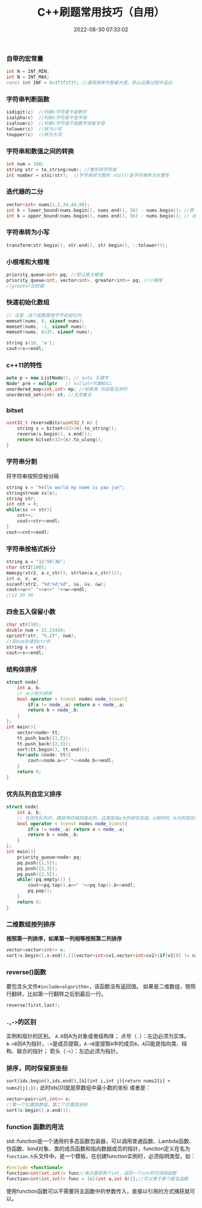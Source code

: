 ﻿---
title: C++刷题常用技巧（自用）
date: 2022-08-30 07:33:02
categories: [C++]
---

### 自带的宏常量

```cpp
int N = INT_MIN;
int N = INT_MAX;
const int INF = 0x3f3f3f3f; //通常用来代替最大值，防止运算过程中溢出
```
### 字符串判断函数

```cpp
isdigit(c)  //判断c字符是不是数字
isalpha(c)  //判断c字符是不是字母
isalnum(c)  //判断c字符是不是数字或者字母
tolower(c)  //转为小写
toupper(c)  //转为大写
```
### 字符串和数值之间的转换

```cpp
int num = 100;
string str = to_string(num); //整形转字符串
int number = stoi(str);  //字符串转为整形 stol()是字符串转为长整形
```
### 迭代器的二分

```cpp
vector<int> nums{1,2,34,44,99};
int k = lower_bound(nums.begin(), nums.end(), 56) - nums.begin(); //第一个大于等于目标值的迭代器位置
int k = upper_bound(nums.begin(), nums.end(), 56) - nums.begin(); // 找到第一个大于目标值的迭代器位置
```
### 字符串转为小写

```cpp
transform(str.begin(), str.end(), str.begin(), ::tolower());
```
### 小根堆和大根堆

```cpp
priority_queue<int> pq; //默认是大根堆
priority_queue<int, vector<int>, greater<int>> pq; //小根堆
//greater比较器
```
### 快速初始化数组

```cpp
// 注意：这个函数是按字节初始化的
memset(nums, 0, sizeof nums);
memset(nums, -1, sizeof nums);
memset(nums, 0x3f, sizeof nums);

string s(10, 'a');
cout<<s<<endl;
```
### c++11的特性

```cpp
auto p = new ListNode(); // auto 关键字
Node* pre = nullptr   // nullptr代替NULL
unordered_map<int,int> mp; //哈希表 内部是无序的
unordered_set<int> st; //无序集合
```

### bitset

```cpp
uint32_t reverseBits(uint32_t n) {
    string s = bitset<32>(n).to_string();
    reverse(s.begin(), s.end());
    return bitset<32>(s).to_ulong();
}
```

### 字符串分割
将字符串按照空格分隔
```cpp
string s = "hello world my name is yao jun";
stringstream ss(s);
string str;
int cnt = 0;
while(ss >> str){
    cnt++;
    cout<<str<<endl;
}
cout<<cnt<<endl;
```
### 字符串按格式拆分

```cpp
string a = "12:59:36";
char str2[100];
memcpy(str2, a.c_str(), strlen(a.c_str()));
int u, v, w;
sscanf(str2, "%d:%d:%d", &u, &v, &w);
cout<<u<<" "<<v<<" "<<w<<endl;
//12 59 36
```

### 四舍五入保留小数

```cpp
char str[10];
double num = 22.23434;
sprintf(str, "%.2f", num);
//将num存储到str中
string s = str;
cout<<s<<endl;
```
### 结构体排序

```cpp
struct node{
    int a, b;
    // 从小到大排序
    bool operator < (const node& node_)const{
        if(a != node_.a) return a < node_.a;
        return b < node_.b;
    }
};
int main(){
    vector<node> tt;
    tt.push_back({1,5});
    tt.push_back({2,3});
    sort(tt.begin(), tt.end());
    for(auto &node: tt){
        cout<<node.a<<" "<<node.b<<endl;
    }
    return 0;
}
```
### 优先队列自定义排序

```cpp
struct node{
    int a, b;
    // 在优先队列中，跟排序的规则是反的，这里是指a大的排在前面，a相同时，b大的排在前面
    bool operator < (const node& node_)const{
        if(a != node_.a) return a < node_.a;
        return b < node_.b;
    }
};
int main(){
    priority_queue<node> pq;
    pq.push({1,5});
    pq.push({2,3});
    pq.push({2,5});
    while(!pq.empty()) {
        cout<<pq.top().a<<" "<<pq.top().b<<endl;
        pq.pop();
    }
    return 0;
}
```

### 二维数组按列排序
**按照第一列排序，如果第一列相等按照第二列排序**
```cpp
vector<vector<int>> v;
sort(v.begin(),v.end(),[](vector<int>&v1,vector<int>&v2){if(v1[0] != v2[0])return v1[0]<v2[0];else return v1[1]<v2[1];});
```

### reverse()函数
要包含头文件`#include<algorithm>`，该函数没有返回值。
如果是二维数组，按照行翻转，比如第一行翻转之后到最后一行。
```cpp
reverse[first,last);
```
### `.`,`->`的区别
实例和指针的区别。
`A.B`则A为对象或者结构体； 点号（`.`）：左边必须为实体。
`A->B`则A为指针，`->`是成员提取，`A->B`是提取`A`中的成员`B`，`A`只能是指向类、结构、联合的指针； 箭头（`->`）：左边必须为指针。

### 排序，同时保留原坐标
`sort(ids.begin(),ids.end(),[&](int i,int j){return nums2[i] < nums2[j];});`
此时ids[0]就是原数组中最小数的坐标
或者是：
```cpp
vector<pair<int,int>> v;
//第一个位置放数值，第二个位置放坐标
sort(v.begin(),v.end());
```
### function 函数的用法
std::function是一个通用的多态函数包装器，可以调用普通函数、Lambda函数、仿函数、bind对象、类的成员函数和指向数据成员的指针，function定义在名为`function.h`头文件中。是一个模板，在创建function实例时，必须指明类型，如：
```cpp
#include <functional>
function<int(int,int)> func//表示接受两个int，返回一个int的可调用函数
function<int(int,int)> func = [&](int a,int b){};//可以等于某个匿名函数
```
使用function函数可以不需要将主函数中的参数传入，直接以引用的方式捕获就可以。
